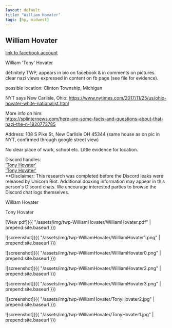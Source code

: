 ```yaml
---
layout: default
title: "William Hovater"
tags: [hp, midwest]
---
```



## William Hovater

[link to facebook account](https://www.facebook.com/100023932747395)

William 'Tony' Hovater

definitely TWP, appears in bio on facebook & in comments on pictures. clear nazi views expressed in content on fb page (see file for evidence).

possible location: Clinton Township, Michigan

NYT says New Carlisle, Ohio:
https://www.nytimes.com/2017/11/25/us/ohio-hovater-white-nationalist.html

More info on him:  
https://splinternews.com/here-are-some-facts-and-questions-about-that-nazi-the-n-1820773785

Address: 108 S Pike St, New Carlisle OH 45344 (same house as on pic in NYT, confirmed through google street view)

No clear place of work, school etc. Little evidence for location.

Discord handles:  
['Tony Hovater'](https://discordleaks.unicornriot.ninja/discord/user/2134)  
['Tony Hovater'](https://discordleaks.unicornriot.ninja/discord/user/2175)  
**Disclaimer: This research was completed before the Discord leaks were released by Unicorn Riot. Additional doxxing information may appear in this person's Discord chats. We encourage interested parties to browse the Discord chat logs themselves.



 William Hovater

 Tony Hovater 







[View pdf]({{ "/assets/img/twp-WilliamHovater/WilliamHovater.pdf" | prepend:site.baseurl }})


![screenshot]({{ "/assets/img/twp-WilliamHovater/WilliamHovater1.png" | prepend:site.baseurl }})


![screenshot]({{ "/assets/img/twp-WilliamHovater/WilliamHovater0.png" | prepend:site.baseurl }})


![screenshot]({{ "/assets/img/twp-WilliamHovater/WilliamHovater2.png" | prepend:site.baseurl }})


![screenshot]({{ "/assets/img/twp-WilliamHovater/WilliamHovater3.png" | prepend:site.baseurl }})


![screenshot]({{ "/assets/img/twp-WilliamHovater/TonyHovater2.jpg" | prepend:site.baseurl }})


![screenshot]({{ "/assets/img/twp-WilliamHovater/TonyHovater1.jpg" | prepend:site.baseurl }})
